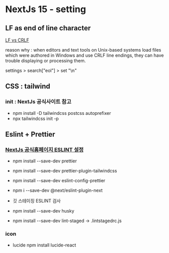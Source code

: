 # NextJs 15 - setting

## LF as end of line character

[LF vs CRLF](https://nausaf.hashnode.dev/lf-vs-crlf-configure-git-and-vs-code-to-use-unix-line-endings)

reason why :
when editors and text tools on Unix-based systems load files which were authored in Windows and use CRLF line endings, they can have trouble displaying or processing them.

settings > search["eol"] > set "\n"

## CSS : tailwind

### init : NextJs 공식사이트 참고

- npm install -D tailwindcss postcss autoprefixer
- npx tailwindcss init -p

## Eslint + Prettier

### [NextJs 공식홈페이지 ESLINT 설정](https://nextjs.org/docs/app/api-reference/config/eslint)

- npm install --save-dev prettier
- npm install --save-dev prettier-plugin-tailwindcss

- npm install --save-dev eslint-config-prettier
- npm i --save-dev @next/eslint-plugin-next

- 깃 스테이징 ESLINT 검사
- npm install --save-dev husky
- npm install --save-dev lint-staged
  -> .lintstagedrc.js

### icon

- lucide
  npm install lucide-react
